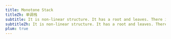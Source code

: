 ```yaml
---
title: Monotone Stack
titleZh: 单调栈
subtitle: It is non-linear structure. It has a root and leaves. There is only one path to go from any of its node to any other node.
subtitleZh: It is non-linear structure. It has a root and leaves. There is only one path to go from any of its node to any other node.
plum: true
---
```


<SubNav module="structures" />

<ListQuestions module="structures" tag="monotone-stack" />
